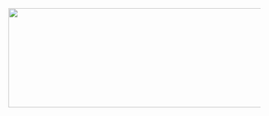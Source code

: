 
<a href="https://github.com/devxb/gitanimals">
  <img
    src="https://render.gitanimals.org/lines/keemzleun?pet-id=603466677422093989"
    width="1000"
    height="200"
  />
</a>
  
